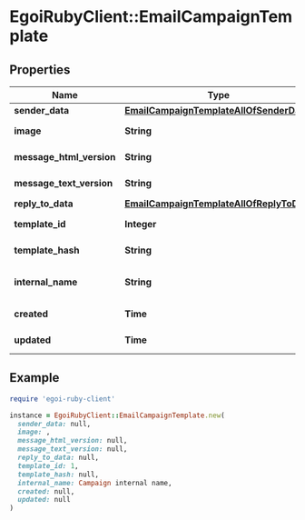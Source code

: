 # EgoiRubyClient::EmailCampaignTemplate

## Properties

| Name | Type | Description | Notes |
| ---- | ---- | ----------- | ----- |
| **sender_data** | [**EmailCampaignTemplateAllOfSenderData**](EmailCampaignTemplateAllOfSenderData.md) |  | [optional] |
| **image** | **String** | Template image | [optional] |
| **message_html_version** | **String** | Html message | [optional] |
| **message_text_version** | **String** | Text message | [optional] |
| **reply_to_data** | [**EmailCampaignTemplateAllOfReplyToData**](EmailCampaignTemplateAllOfReplyToData.md) |  | [optional] |
| **template_id** | **Integer** |  | [optional][readonly] |
| **template_hash** | **String** |  | [optional][readonly] |
| **internal_name** | **String** | Campaign internal name | [optional] |
| **created** | **Time** |  | [optional][readonly] |
| **updated** | **Time** |  | [optional][readonly] |

## Example

```ruby
require 'egoi-ruby-client'

instance = EgoiRubyClient::EmailCampaignTemplate.new(
  sender_data: null,
  image: ,
  message_html_version: null,
  message_text_version: null,
  reply_to_data: null,
  template_id: 1,
  template_hash: null,
  internal_name: Campaign internal name,
  created: null,
  updated: null
)
```

